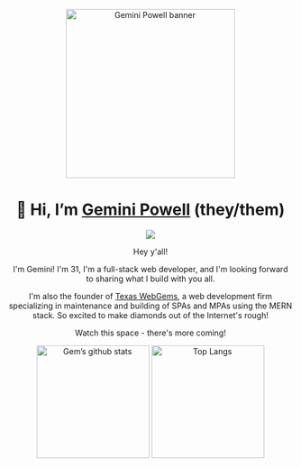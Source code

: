 <p align="center">
  <img src="https://github.com/GeminiPowell/GeminiPowell/blob/main/GP%20Banner.gif" alt="Gemini Powell banner" height="300px">
  <h1 align="center">👋 Hi, I’m <a href="https://gemafawell.dev">Gemini Powell</a> (they/them)</h1>
</p>

<p align="center">
  <a href="https://skillicons.dev">
    <img src="https://skillicons.dev/icons?i=html,css,js,bootstrap,tailwind,git,github,react,nextjs,nodejs,express,mongodb,firebase" />
  </a>
</p>  

<p align="center">
  Hey y'all!
</p>

<p align="center">
  I'm Gemini! I'm 31, I'm a full-stack web developer, and I'm looking forward to sharing what I build with you all.
</p>

<p align="center">
  I'm also the founder of <a href="https://texaswebgems.com">Texas WebGems</a>, a web development firm specializing in maintenance and building of SPAs and MPAs using the MERN stack. So excited to make diamonds out of the Internet's rough!
</p>

<p align="center">
  Watch this space - there's more coming!
</p>

<p align="center">
  <img alt="Gem’s github stats" src="https://github-readme-stats.vercel.app/api?username=GemAfaWell" height="200px">
  <img alt="Top Langs" src="https://github-readme-stats.vercel.app/api/top-langs/?username=GemAfaWell" height="200px">
</p>
<!---
GemAfaWell/GemAfaWell is a ✨ special ✨ repository because its `README.md` (this file) appears on your GitHub profile.
You can click the Preview link to take a look at your changes.
--->
  

      

